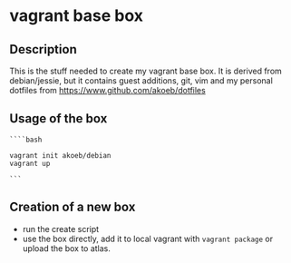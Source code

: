 # vagrant base box #

## Description ##

This is the stuff needed to create my vagrant base box. It is derived from debian/jessie, but it contains guest additions, git, vim and my personal dotfiles from 
https://www.github.com/akoeb/dotfiles

## Usage of the box ## 

    ````bash

    vagrant init akoeb/debian
    vagrant up

    ```

## Creation of a new box ##

* run the create script
* use the box directly, add it to local vagrant with ```` vagrant package ```` or upload the box to atlas.


